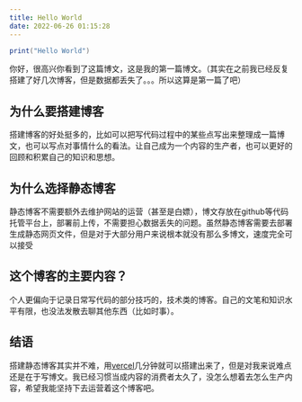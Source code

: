 ```yaml
---
title: Hello World
date: 2022-06-26 01:15:28
---
```


```lua
print("Hello World")
```

你好，很高兴你看到了这篇博文，这是我的第一篇博文。（其实在之前我已经反复搭建了好几次博客，但是数据都丢失了。。。所以这算是第一篇了吧）

## 为什么要搭建博客

搭建博客的好处挺多的，比如可以把写代码过程中的某些点写出来整理成一篇博文，也可以写点对事情什么的看法。让自己成为一个内容的生产者，也可以更好的回顾和积累自己的知识和思想。

## 为什么选择静态博客

静态博客不需要额外去维护网站的运营（甚至是白嫖），博文存放在github等代码托管平台上，部署前上传，不需要担心数据丢失的问题。虽然静态博客需要去部署生成静态网页文件，但是对于大部分用户来说根本就没有那么多博文，速度完全可以接受

## 这个博客的主要内容？

个人更偏向于记录日常写代码的部分技巧的，技术类的博客。自己的文笔和知识水平有限，也没法发散去聊其他东西（比如时事）。

## 结语

搭建静态博客其实并不难，用[vercel](https://vercel.com)几分钟就可以搭建出来了，但是对我来说难点还是在于写博文。我已经习惯当成内容的消费者太久了，没怎么想着去怎么生产内容，希望我能坚持下去运营着这个博客吧。